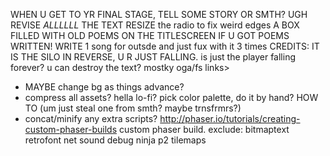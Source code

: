 WHEN U GET TO YR FINAL STAGE, TELL SOME STORY OR SMTH?
UGH REVISE _ALLLLLL_ THE TEXT
RESIZE the radio to fix weird edges
A BOX FILLED WITH OLD POEMS ON THE TITLESCREEN IF U GOT POEMS WRITTEN!
WRITE 1 song for outsde and just fux with it 3 times
CREDITS: IT IS THE SILO IN REVERSE, U R JUST FALLING. is just the player falling forever?  u can destroy the text? mostky oga/fs links>
- MAYBE change bg as things advance?
- compress all assets? hella lo-fi? pick color palette, do it by hand? HOW TO (um just steal one from smth? maybe trnsfrmrs?)
- concat/minify any extra scripts?
http://phaser.io/tutorials/creating-custom-phaser-builds custom phaser build. exclude: bitmaptext retrofont net sound debug ninja p2 tilemaps
